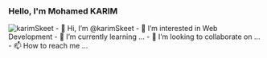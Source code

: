 ### Hello, I'm Mohamed KARIM 
<img src="https://komarev.com/ghpvc/?username=your-github-username&color=blueviolet" alt="karimSkeet">
- 👋 Hi, I’m @karimSkeet
- 👀 I’m interested in Web Development 
- 🌱 I’m currently learning ...
- 💞️ I’m looking to collaborate on ...
- 📫 How to reach me ...

<!---
karimSkeet/karimSkeet is a ✨ special ✨ repository because its `README.md` (this file) appears on your GitHub profile.
You can click the Preview link to take a look at your changes.
--->
